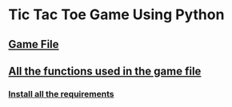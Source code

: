 # Tic Tac Toe Game Using Python

## <a href="game.py">Game File</a>

## <a href="functions.py">All the functions used in the game file</a>

### <a href="requirements.txt">Install all the requirements</a>

